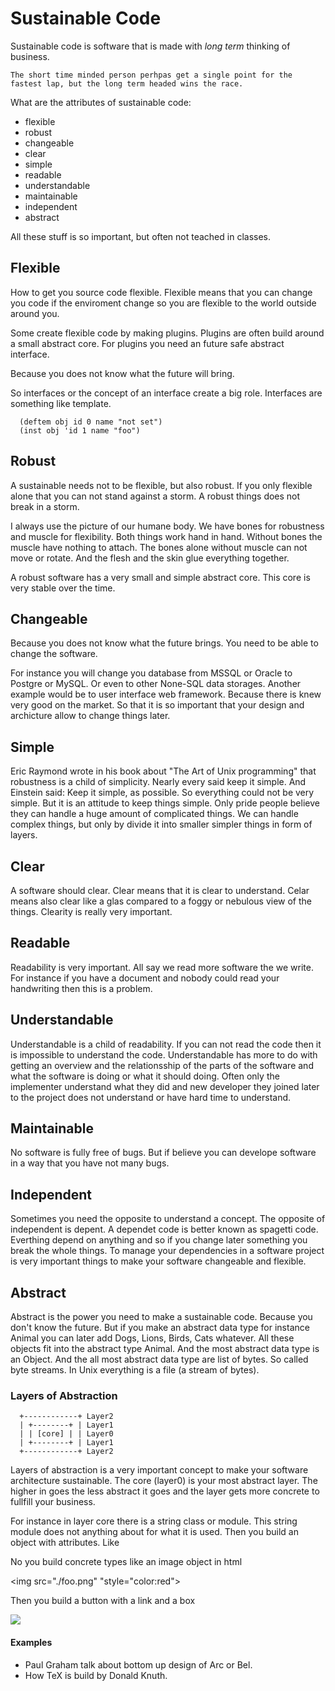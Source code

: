 # Sustainable Code

Sustainable code is software that is made with *long term* thinking of business.

```
The short time minded person perhpas get a single point for the fastest lap, but the long term headed wins the race.
```


What are the attributes of sustainable code:

* flexible
* robust
* changeable
* clear
* simple
* readable
* understandable
* maintainable
* independent
* abstract

All these stuff is so important, but often not teached in classes.

## Flexible

How to get you source code flexible. Flexible means that you can change you
code if the enviroment change so you are flexible to the world outside around you.

Some create flexible code by making plugins. Plugins are often build around a
small abstract core. For plugins you need an future safe abstract interface.

Because you does not know what the future will bring.

So interfaces or the concept of an interface create a big role.
Interfaces are something like template.

```
  (deftem obj id 0 name "not set")
  (inst obj 'id 1 name "foo")
```

## Robust

A sustainable needs not to be flexible, but also robust. If you only flexible
alone that you can not stand against a storm. A robust things does not break
in a storm. 

I always use the picture of our humane body. We have bones for robustness and
muscle for flexibility. Both things work hand in hand. Without bones the
muscle have nothing to attach. The bones alone without muscle can not move
or rotate. And the flesh and the skin glue everything together.

A robust software has a very small and simple abstract core. This core
is very stable over the time.

## Changeable

Because you does not know what the future brings. You need to be able to change
the software.

For instance you will change you database from MSSQL or Oracle to Postgre or
MySQL. Or even to other None-SQL data storages. Another example would be to 
user interface web framework. Because there is knew very good on the market.
So that it is so important that your design and archicture allow to change
things later.

## Simple

Eric Raymond wrote in his book about "The Art of Unix programming" that
robustness is a child of simplicity. Nearly every said keep it simple.
And Einstein said: Keep it simple, as possible. So everything could not
be very simple. But it is an attitude to keep things simple. Only pride
people believe they can handle a huge amount of complicated things. We
can handle complex things, but only by divide it into smaller simpler
things in form of layers.

## Clear

A software should clear. Clear means that it is clear to understand. Celar
means also clear like a glas compared to a foggy or nebulous view of the things.
Clearity is really very important.

## Readable

Readability is very important. All say we read more software the we write.
For instance if you have a document and nobody could read your handwriting
then this is a problem.

## Understandable

Understandable is a child of readability. If you can not read the code then
it is impossible to understand the code. Understandable has more to do with
getting an overview and the relationsship of the parts of the software and
what the software is doing or what it should doing.
Often only the implementer understand what they did and new developer they
joined later to the project does not understand or have hard time to understand.

## Maintainable

No software is fully free of bugs. But if believe you can develope
software in a way that you have not many bugs.

## Independent

Sometimes you need the opposite to understand a concept. The opposite
of independent is depent. A dependet code is better known as spagetti
code. Everthing depend on anything and so if you change later something
you break the whole things. To manage your dependencies in a software
project is very important things to make your software changeable and
flexible.

## Abstract

Abstract is the power you need to make a sustainable code. Because you
don't know the future. But if you make an abstract data type for instance
Animal you can later add Dogs, Lions, Birds, Cats whatever. All these
objects fit into the abstract type Animal. And the most abstract data type
is an Object. And the all most abstract data type are list of bytes. So
called byte streams. In Unix everything is a file (a stream of bytes).

### Layers of Abstraction

```
  +------------+ Layer2
  | +--------+ | Layer1
  | | [core] | | Layer0
  | +--------+ | Layer1
  +------------+ Layer2
```
Layers of abstraction is a very important concept to make your
software architecture sustainable. The core (layer0) is your
most abstract layer. The higher in goes the less abstract it goes
and the layer gets more concrete to fullfill your business.

For instance in layer core there is a string class or module.
This string module does not anything about for what it is used.
Then you build an object with attributes. 
Like 

  <obj attr1 attr2> 
  <obj key1=value1 key2=value2>
  
No you build concrete types like an image object in html 
 
  <img src="./foo.png" "style="color:red">
  
Then you build a button with a link and a box
  
  <div class="button">
    <a href="www.foo.orf">
      <img src="./foo.png" "style="color:red">
    </a>
  </div>

#### Examples
 - Paul Graham talk about bottom up design of Arc or Bel. 
 - How TeX is build by Donald Knuth.

